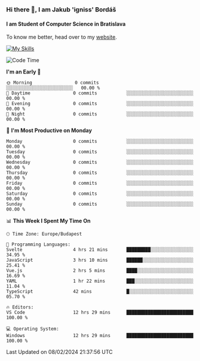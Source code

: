 ### Hi there 👋, I am Jakub 'igniss' Bordáš

#### I am Student of Computer Science in Bratislava
To know me better, head over to my [website](https://bordas.sk).

[![My Skills](https://skillicons.dev/icons?i=js,html,css,figma,svelte,java,kotlin,python,postgresql,typescript,nest,nodejs)](https://bordas.sk)


<!--START_SECTION:waka-->
![Code Time](http://img.shields.io/badge/Code%20Time-1%2C401%20hrs%2036%20mins-blue)

**I'm an Early 🐤** 

```text
🌞 Morning                0 commits           ░░░░░░░░░░░░░░░░░░░░░░░░░   00.00 % 
🌆 Daytime                0 commits           ░░░░░░░░░░░░░░░░░░░░░░░░░   00.00 % 
🌃 Evening                0 commits           ░░░░░░░░░░░░░░░░░░░░░░░░░   00.00 % 
🌙 Night                  0 commits           ░░░░░░░░░░░░░░░░░░░░░░░░░   00.00 % 
```
📅 **I'm Most Productive on Monday** 

```text
Monday                   0 commits           ░░░░░░░░░░░░░░░░░░░░░░░░░   00.00 % 
Tuesday                  0 commits           ░░░░░░░░░░░░░░░░░░░░░░░░░   00.00 % 
Wednesday                0 commits           ░░░░░░░░░░░░░░░░░░░░░░░░░   00.00 % 
Thursday                 0 commits           ░░░░░░░░░░░░░░░░░░░░░░░░░   00.00 % 
Friday                   0 commits           ░░░░░░░░░░░░░░░░░░░░░░░░░   00.00 % 
Saturday                 0 commits           ░░░░░░░░░░░░░░░░░░░░░░░░░   00.00 % 
Sunday                   0 commits           ░░░░░░░░░░░░░░░░░░░░░░░░░   00.00 % 
```


📊 **This Week I Spent My Time On** 

```text
🕑︎ Time Zone: Europe/Budapest

💬 Programming Languages: 
Svelte                   4 hrs 21 mins       █████████░░░░░░░░░░░░░░░░   34.95 % 
JavaScript               3 hrs 10 mins       ██████░░░░░░░░░░░░░░░░░░░   25.41 % 
Vue.js                   2 hrs 5 mins        ████░░░░░░░░░░░░░░░░░░░░░   16.69 % 
YAML                     1 hr 22 mins        ███░░░░░░░░░░░░░░░░░░░░░░   11.04 % 
TypeScript               42 mins             █░░░░░░░░░░░░░░░░░░░░░░░░   05.70 % 

🔥 Editors: 
VS Code                  12 hrs 29 mins      █████████████████████████   100.00 % 

💻 Operating System: 
Windows                  12 hrs 29 mins      █████████████████████████   100.00 % 
```


 Last Updated on 08/02/2024 21:37:56 UTC
<!--END_SECTION:waka-->
